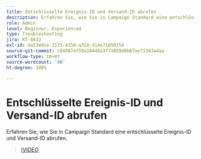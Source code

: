 ```yaml
---
title: Entschlüsselte Ereignis-ID und Versand-ID abrufen
description: Erfahren Sie, wie Sie in Campaign Standard eine entschlüsselte Ereignis-ID und Versand-ID abrufen.
role: Admin
level: Beginner, Experienced
type: Troubleshooting
jira: KT-8432
exl-id: da53e9ce-2175-4158-a318-914e71050754
source-git-commit: c84867ef59a10448a377a959d0b67ae71343a4aa
workflow-type: tm+mt
source-wordcount: '48'
ht-degree: 100%

---
```


# Entschlüsselte Ereignis-ID und Versand-ID abrufen

Erfahren Sie, wie Sie in Campaign Standard eine entschlüsselte Ereignis-ID und Versand-ID abrufen.

>[!VIDEO](https://video.tv.adobe.com/v/335989?quality=12&learn=on)

